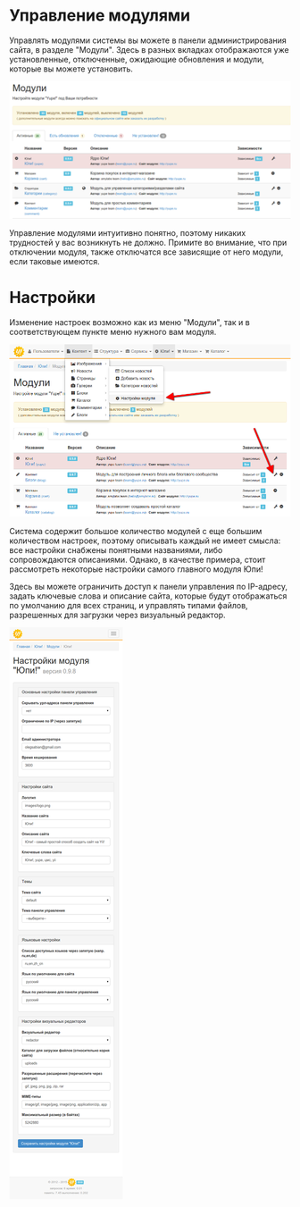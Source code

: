 # Управление модулями

Управлять модулями системы вы можете в панели администрирования сайта, в разделе "Модули". Здесь в разных вкладках отображаются уже установленные, отключенные, ожидающие обновления и модули, которые вы можете установить.

![Раздел "Модули"](img/yupe-settings-1.png)

Управление модулями интуитивно понятно, поэтому никаких трудностей у вас возникнуть не должно. Примите во внимание, что при отключении модуля, также отключатся все зависящие от него модули, если таковые имеются.

# Настройки

Изменение настроек возможно как из меню "Модули", так и в соответствующем пункте меню нужного вам модуля.

![Настройки модулей](img/yupe-settings-2.png)

Система содержит большое количество модулей с еще большим количеством настроек, поэтому описывать каждый не имеет смысла: все настройки снабжены понятными названиями, либо сопровождаются описаниями. Однако, в качестве примера, стоит рассмотреть некоторые настройки самого главного модуля Юпи!

Здесь вы можете ограничить доступ к панели управления по IP-адресу, задать ключевые слова и описание сайта, которые будут отображаться по умолчанию для всех страниц, и управлять типами файлов, разрешенных для загрузки через визуальный редактор.

![Настройки сайта](img/yupe-settings-3.png)

